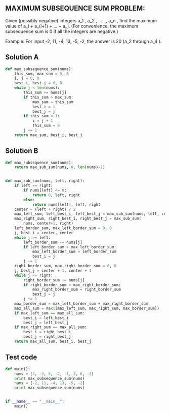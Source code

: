 ## MAXIMUM SUBSEQUENCE SUM PROBLEM:
Given (possibly negative) integers a_1 , a_2 , . . . , a_n , find the maximum value of a_i + a_(i+1) + ... + a_j. 
(For convenience, the maximum subsequence sum is 0 if all the integers are negative.)

Example:
For input -2, 11, -4, 13, -5, -2, the answer is 20 (a_2 through a_4 ).

## Solution A
```python
def max_subsequence_sum(nums):
    this_sum, max_sum = 0, 0
    i, j = 0, 0
    best_i, best_j = 0, 0
    while j < len(nums):
        this_sum += nums[j]
        if this_sum > max_sum:
            max_sum = this_sum
            best_i = i
            best_j = j
        if this_sum < 1:
            i = j + 1
            this_sum = 0
        j += 1
    return max_sum, best_i, best_j
```

## Solution B
```python
def max_subsequence_sum(nums):
    return max_sub_sum(nums, 0, len(nums)-1)


def max_sub_sum(nums, left, right):
    if left == right:
        if nums[left] <= 0:
            return 0, left, right
        else:
            return nums[left], left, right
    center = (left + right) / 2
    max_left_sum, left_best_i, left_best_j = max_sub_sum(nums, left, center)
    max_right_sum, right_best_i, right_best_j = max_sub_sum(
        nums, center+1, right)
    left_border_sum, max_left_border_sum = 0, 0
    j, best_i = center, center
    while j >= left:
        left_border_sum += nums[j]
        if left_border_sum > max_left_border_sum:
            max_left_border_sum = left_border_sum
            best_i = j
        j -= 1
    right_border_sum, max_right_border_sum = 0, 0
    j, best_j = center + 1, center + 1
    while j <= right:
        right_border_sum += nums[j]
        if right_border_sum > max_right_border_sum:
            max_right_border_sum = right_border_sum
            best_j = j
        j += 1
    max_border_sum = max_left_border_sum + max_right_border_sum
    max_all_sum = max([max_left_sum, max_right_sum, max_border_sum])
    if max_left_sum == max_all_sum:
        best_i = left_best_i
        best_j = left_best_j
    if max_right_sum == max_all_sum:
        best_i = right_best_i
        best_j = right_best_j
    return max_all_sum, best_i, best_j
```

## Test code
```python
def main():
    nums = [4, -3, 5, -2, -1, 2, 6, -2]
    print max_subsequence_sum(nums)
    nums = [-2, 11, -4, 13, -5, -2]
    print max_subsequence_sum(nums)


if __name__ == "__main__":
    main()
```
